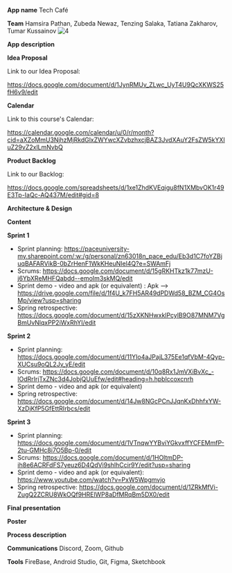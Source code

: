 **App name**
Tech Café

**Team** 
Hamsira Pathan,
Zubeda Newaz,
Tenzing Salaka,
Tatiana Zakharov,
Tumar Kussainov
![4](https://user-images.githubusercontent.com/69818212/159398201-fd9f2149-8db2-46be-b1ac-5124a7104d6e.png)



**App description**

**Idea Proposal**

Link to our Idea Proposal: 

https://docs.google.com/document/d/1JynRMUv_ZLwc_UyT4U9QcXKWS25fH6v9/edit

**Calendar**

Link to this course's Calendar: 

https://calendar.google.com/calendar/u/0/r/month?cid=aXZoMmU3NjhzMjRkdGlxZWYwcXZvbzhxcjBAZ3JvdXAuY2FsZW5kYXIuZ29vZ2xlLmNvbQ

**Product Backlog**  

Link to our Backlog: 

https://docs.google.com/spreadsheets/d/1xe1ZhdKVEqigu8fN1XMbvOK1r49E3Tp-IaQc-AQ437M/edit#gid=8

**Architecture & Design**

**Content**

**Sprint 1**

* Sprint planning: https://paceuniversity-my.sharepoint.com/:w:/g/personal/zn63018n_pace_edu/Eb3d1C7foYZBjuqBAFARVikB-0bZrHenF1WkKHeuNIel4Q?e=SWAmFj
* Scrums: https://docs.google.com/document/d/15gRKHTkz1k77mzU-j6YbXReMHFQabdd--emoIm3skMQ/edit 
* Sprint demo - video and apk (or equivalent) :  Apk --> https://drive.google.com/file/d/1f4U_k7FH5AR49dPDWd58_BZM_CG4OsMp/view?usp=sharing
* Spring retrospective: https://docs.google.com/document/d/15zXKNHwxklPcylB9O87MNM7VgBmUvNlqxPP2iWxRhYI/edit

**Sprint 2**

* Sprint planning: https://docs.google.com/document/d/11YIo4aJPajL375Ee1qfVbM-4Qyp-XUCsu9oQL2Jv_yE/edit
* Scrums: https://docs.google.com/document/d/10q8Rx1JmVXiBvXc_-lOdRrIrjTxZNc3d4JobjQUuEfw/edit#heading=h.hpblccoxcnrh
* Sprint demo - video and apk (or equivalent)
* Spring retrospective: https://docs.google.com/document/d/14Jw8NGcPCnJJqnKxDhhfxYW-XzDjKfP5GfEttRIrbcs/edit

**Sprint 3** 

* Sprint planning: https://docs.google.com/document/d/1VTnqwYYBviYGkvxffYCFEMmfP-2tu-GMHc8i7O5Bp-0/edit 
* Scrums: https://docs.google.com/document/d/1HOltmDP-ih8e6ACRFdFS7yeuz6D4QdVi9shlhCcir9Y/edit?usp=sharing
* Sprint demo - video and apk (or equivalent): https://www.youtube.com/watch?v=PxW5Wpgmvjo
* Spring retrospective: https://docs.google.com/document/d/1ZRkMfVi-ZugQ2ZCRU8WkOQf9HRElWP8aDfMRqBm5DX0/edit

**Final presentation**

**Poster**

**Process description**

**Communications**
Discord, Zoom, Github

**Tools**
FireBase,
Android Studio,
Git,
Figma,
Sketchbook
